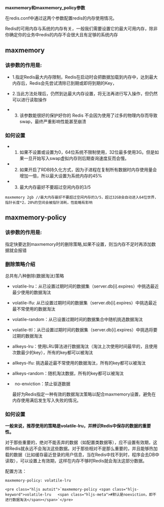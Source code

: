 **maxmemory和maxmemory_policy参数**



在redis.conf中通过这两个参数配置redis的内存使用情况。

Redis的可用内存与系统的内存有关，一般我们需要设置它的最大可用内存，除非你确定你的业务中redis的内存不会很大且有足够的系统内存

maxmemory
------

### 该参数的作用是:


* 1.指定Redis最大内存限制，Redis在启动时会把数据加载到内存中，达到最大内存后，Redis会先尝试清除已到期或即将到期的Key，

* 2.当此方法处理后，仍然到达最大内存设置，将无法再进行写入操作，但仍然可以进行读取操作

* 3. 该参数能很好的保护好你的 Redis 不会因为使用了过多的物理内存而导致 swap，最终严重影响性能甚至崩溃

### 如何设置

* 1. 如果不设置或设置为0，64位系统不限制使用，32位最多使用3G。但是如果一旦开始写入swap虚拟内存则后期查询速度反而会慢。
* 2. 如果开启了RDB持久化方式，因为子进程在复制所有数据时内存使用量会增加一倍，所以最大设置为系统内存的45%
* 3. 最大内存最好不要超过空闲内存的3/5

```
maxmemory 2gb //最大内存最好不要超过空闲内存的3/5，超过32GB会自动进入64位世界，指针长度*2，20%的空间会被指针消耗，性能略有影响
```

maxmemory-policy
------

### 该参数的作用是:

指定快要达到maxmemory时的删除策略,如果不设置，则当内存不足时再添加数据就会报错

### 删除策略介绍

总共有八种删除(数据淘汰)策略

*   volatile-lru：从已设置过期时间的数据集（server.db[i].expires）中挑选最近最少使用的数据淘汰
*   volatile-lfu: 从已设置过期时间的数据集（server.db[i].expires）中挑选最近最不常使用的数据淘汰
*   volatile-random：从已设置过期时间的数据集合中随机挑选数据淘汰
*   volatile-ttl：从已设置过期时间的数据集（server.db[i].expires）中挑选将要过期的数据淘汰
*   allkeys-lru：使用LRU算法进行数据淘汰（淘汰上次使用时间最早的，且使用次数最少的key），所有的key都可以被淘汰
*   allkeys-lfu: 挑选最近最不常使用的数据淘汰，所有的key都可以被淘汰
*   allkeys-random：随机淘汰数据，所有的key都可以被淘汰
*   no-enviction：禁止驱逐数据


    最好为Redis指定一种有效的数据淘汰策略以配合maxmemory设置，避免在内存使用满后发生写入失败的情况。

### 如何设置

   **一般来说，推荐使用的策略是volatile-lru，并辨识Redis中保存的数据的重要性。** 
   
   对于那些重要的，绝对不能丢弃的数据（如配置类数据等），应不设置有效期，这样Redis就永远不会淘汰这些数据。对于那些相对不是那么重要的，并且能够热加载的数据（比如缓存最近登录的用户信息，当在Redis中找不到时，程序会去DB中读取），可以设置上有效期，这样在内存不够时Redis就会淘汰这部分数据。

   配置方法：

```xml
maxmemory-policy: volatile-lru
```
    <pre class="hljs autoit">`maxmemory-policy <span class="hljs-keyword">volatile-lru   <span class="hljs-meta">#默认是noeviction，即不进行数据淘汰</span></span>`</pre>

